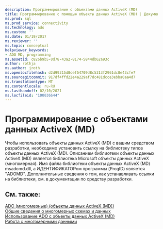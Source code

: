 ```yaml
---
description: Программирование с объектами данных ActiveX (MD)
title: Программирование с помощью объекты данных ActiveX (MD) | Документация Майкрософт
ms.prod: sql
ms.prod_service: connectivity
ms.technology: ado
ms.custom: ''
ms.date: 01/19/2017
ms.reviewer: ''
ms.topic: conceptual
helpviewer_keywords:
- ADO MD, programming
ms.assetid: c826b9b5-0d78-43a2-8174-5844db62a93c
author: rothja
ms.author: jroth
ms.openlocfilehash: d2d99315d0cef54709d8c5313f2961dc0e43cfe7
ms.sourcegitcommit: 917df4ffd22e4a229af7dc481dcce3ebba0aa4d7
ms.translationtype: MT
ms.contentlocale: ru-RU
ms.lasthandoff: 02/10/2021
ms.locfileid: "100036644"
---
```

# <a name="programming-with-ado-md"></a>Программирование с объектами данных ActiveX (MD)
Чтобы использовать объекты данных ActiveX (MD) с вашим средством разработки, необходимо установить ссылку на библиотеку типов объекты данных ActiveX (MD). Описанием библиотеки объекты данных ActiveX (MD) является библиотека Microsoft объекты данных ActiveX (многомерная). Имя файла библиотеки объекты данных ActiveX (MD) msadomd.dll, а ИДЕНТИФИКАТОРом программы (ProgID) является "ADOMD". Дополнительные сведения о том, как устанавливать ссылки на библиотеки, см. в документации по средству разработки.  
  
## <a name="see-also"></a>См. также:  
 [ADO (многомерные) (объекты данных ActiveX (MD))](./ado-multidimensional-ado-md.md)   
 [Общие сведения о многомерных схемах и данных](./overview-of-multidimensional-schemas-and-data.md)   
 [Использование ADO с объекты данных ActiveX (MD)](./using-ado-with-ado-md.md)   
 [Работа с многомерными данными](./working-with-multidimensional-data.md)